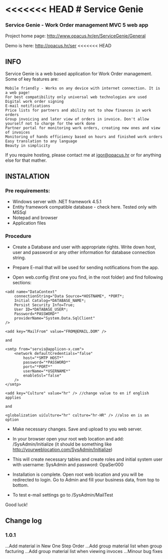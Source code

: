 ﻿<<<<<<< HEAD
﻿# Service Genie
=======
### Service Genie - Work Order management MVC 5 web app


Project home page: http://www.opacus.hr/en/ServiceGenie/General

Demo is here: http://opacus.hr/ser
<<<<<<< HEAD

## INFO

Service Genie is a web based application for Work Order management. Some of key features are:


    Mobile friendly - Works on any device with internet connection. It is a web page!
    For best compatibility only universal web technologies are used
    Digital work order signing
    E-mail notifications
    Price lists for partners and ability not to show finances in work orders
    Group invoicing and later view of orders in invoice. Don't allow yourself not to charge for the work done
    Partner portal for monitoring work orders, creating new ones and view of invoices
    Monitoring of hands efficiency based on hours and finished work orders
    Easy translation to any language
    Beauty in simplicity

If you require hosting, please contact me at igor@opacus.hr or for anything else for that mather.


## INSTALATION

### Pre requirements:

- Windows server with .NET framework 4.5.1
- Entity framework compatible database - check here. Tested only with MSSql
- Notepad and browser
- Application files



### Procedure

- Create a Database and user with appropriate rights. Write down host, user and password or any other information for database connection string.

- Prepare E-mail that will be used for sending notifications from the app.

- Open web.config (first one you find, in the root folder) and find following sections:

```
<add name="DataContext"
    connectionString="Data Source=*HOSTNAME*, *PORT*;
    Initial Catalog=*DATABASE_NAME*;
    Persist Security Info=True;
    User ID=*DATABASE_USER*;
    Password=*PASSWORD*" 
    providerName="System.Data.SqlClient"
/>
```

```
<add key="MailFrom" value="FROM@EMAIL.DOM" />

and

<smtp from="servis@applicon-x.com">
    <network defaultCredentials="false" 
        host="*SMTP HOST*" 
        password="*PASSWORD*" 
        port="*PORT*" 
        userName="*USERNAME*" 
        enableSsl="false"
    />
</smtp>
```

```
<add key="Culture" value="hr" /> //change value to en if english applies

and

<globalization uiCulture="hr" culture="hr-HR" /> //also en is an option
```

- Make necessary changes. Save and upload to you web server.

- In your browser open your root web location and add: /SysAdmin/Initialize (it should be something like http://yourweblocation.com/SysAdmin/Initialize)

- This will create necessary tables and create roles and initial system user with username: SysAdmin and password: OpaSer000

- Installation is complete. Open root web location and you will be redirected to login. Go to Admin and fill your business data, from top to bottom.

- To test e-mail settings go to /SysAdmin/MailTest

Good luck!


## Change log

### 1.0.1
...Add material in New One Step Order
...Add group material list when group facturing
...Add group material list when viewing invoces
...Minour bug fixes